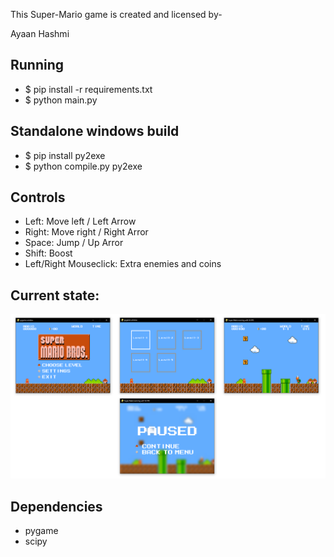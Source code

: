 This Super-Mario game is created and licensed by-

Ayaan Hashmi

## Running

* $ pip install -r requirements.txt
* $ python main.py

## Standalone windows build

* $ pip install py2exe
* $ python compile.py py2exe

## Controls

* Left: Move left / Left Arrow
* Right: Move right / Right Arror
* Space: Jump / Up Arror
* Shift: Boost   
* Left/Right Mouseclick: Extra enemies and coins   

## Current state:
![Alt text](img/pics.png "current state")

## Dependencies	
* pygame	
* scipy	
